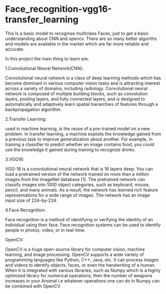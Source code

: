 # Face_recognition-vgg16-transfer_learning
This Is a basic model to recognise multiclass Faces, just to get a basic understanding about CNN and opencv. There are so many better algoriths and models are available in the market which are far more reliable and accurate.

In this project the main thing to learn are:

1.Convolutional Neural Network(CNN):

Convolutional neural network is a class of deep learning methods which has become dominant in various computer vision tasks and is attracting interest across a variety of domains, including radiology.
Convolutional neural network is composed of multiple building blocks, such as convolution layers, pooling layers, and fully connected layers, and is designed to automatically and adaptively learn spatial hierarchies of features through a backpropagation algorithm.




2.Transfer Learning:

used in machine learning, is the reuse of a pre-trained model on a new problem. In transfer learning, a machine exploits the knowledge gained from a previous task to improve generalization about another. For example, in training a classifier to predict whether an image contains food, you could use the knowledge it gained during training to recognize drinks.




3.VGG16:

VGG-16 is a convolutional neural network that is 16 layers deep. You can load a pretrained version of the network trained on more than a million images from the ImageNet database [1]. The pretrained network can classify images into 1000 object categories, such as keyboard, mouse, pencil, and many animals. As a result, the network has learned rich feature representations for a wide range of images. The network has an image input size of 224-by-224.





4.Face Recognition:

Face recognition is a method of identifying or verifying the identity of an individual using their face. Face recognition systems can be used to identify people in photos, video, or in real-time. 



OpenCV:

OpenCV is a huge open-source library for computer vision, machine learning, and image processing. OpenCV supports a wide variety of programming languages like Python, C++, Java, etc. It can process images and videos to identify objects, faces, or even the handwriting of a human. When it is integrated with various libraries, such as Numpy which is a highly optimized library for numerical operations, then the number of weapons increases in your Arsenal i.e whatever operations one can do in Numpy can be combined with OpenCV.
